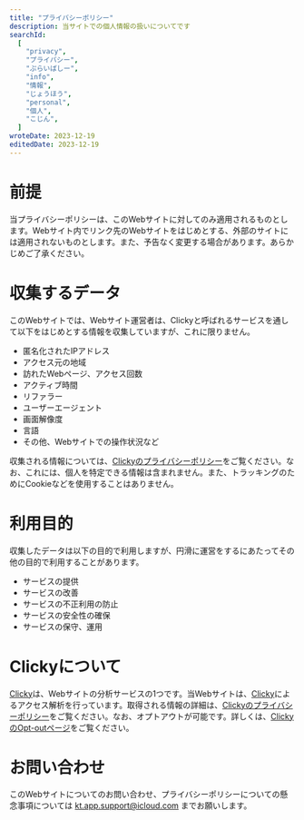 ```yaml
---
title: "プライバシーポリシー"
description: 当サイトでの個人情報の扱いについてです
searchId:
  [
    "privacy",
    "プライバシー",
    "ぷらいばしー",
    "info",
    "情報",
    "じょうほう",
    "personal",
    "個人",
    "こじん",
  ]
wroteDate: 2023-12-19
editedDate: 2023-12-19
---
```


# 前提

当プライバシーポリシーは、このWebサイトに対してのみ適用されるものとします。Webサイト内でリンク先のWebサイトをはじめとする、外部のサイトには適用されないものとします。また、予告なく変更する場合があります。あらかじめご了承ください。

# 収集するデータ

このWebサイトでは、Webサイト運営者は、Clickyと呼ばれるサービスを通して以下をはじめとする情報を収集していますが、これに限りません。

- 匿名化されたIPアドレス
- アクセス元の地域
- 訪れたWebページ、アクセス回数
- アクティブ時間
- リファラー
- ユーザーエージェント
- 画面解像度
- 言語
- その他、Webサイトでの操作状況など

収集される情報については、[Clickyのプライバシーポリシー](https://clicky.com/terms/privacy)をご覧ください。なお、これには、個人を特定できる情報は含まれません。また、トラッキングのためにCookieなどを使用することはありません。

# 利用目的

収集したデータは以下の目的で利用しますが、円滑に運営をするにあたってその他の目的で利用することがあります。

- サービスの提供
- サービスの改善
- サービスの不正利用の防止
- サービスの安全性の確保
- サービスの保守、運用

# Clickyについて

[Clicky](https://clicky.com/)は、Webサイトの分析サービスの1つです。当Webサイトは、[Clicky](https://clicky.com/)によるアクセス解析を行っています。取得される情報の詳細は、[Clickyのプライバシーポリシー](https://clicky.com/terms/privacy)をご覧ください。なお、オプトアウトが可能です。詳しくは、[ClickyのOpt-outページ](https://clicky.com/optout)をご覧ください。

# お問い合わせ

このWebサイトについてのお問い合わせ、プライバシーポリシーについての懸念事項については kt.app.support@icloud.com までお願いします。
